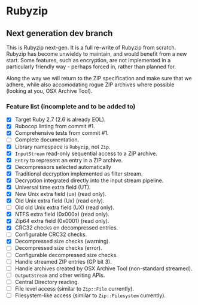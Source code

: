 # Rubyzip
## Next generation dev branch

This is Rubyzip next-gen. It is a full re-write of Rubyzip from scratch. Rubyzip has become unwieldy to maintain, and would benefit from a new start. Some features, such as encryption, are not implemented in a particularly friendly way - perhaps forced in, rather than planned for.

Along the way we will return to the ZIP specification and make sure that we adhere, while also accomodating rogue ZIP archives where possible (looking at you, OSX Archive Tool).

### Feature list (incomplete and to be added to)

- [x] Target Ruby 2.7 (2.6 is already EOL).
- [x] Rubocop linting from commit #1.
- [x] Comprehensive tests from commit #1.
- [ ] Complete documentation.
- [x] Library namespace is `Rubyzip`, not `Zip`.
- [x] `InputStream` read-only sequential access to a ZIP archive.
- [x] `Entry` to represent an entry in a ZIP archive.
- [x] Decompressors selected automatically
- [x] Traditional decryption implemented as filter stream.
- [x] Decryption integrated directly into the input stream pipeline.
- [x] Universal time extra field (UT).
- [x] New Unix extra field (ux) (read only).
- [x] Old Unix extra field (Ux) (read only).
- [ ] Old old Unix extra field (UX) (read only).
- [x] NTFS extra field (0x000a) (read only).
- [x] Zip64 extra field (0x0001) (read only).
- [x] CRC32 checks on decompressed entries.
- [ ] Configurable CRC32 checks.
- [x] Decompressed size checks (warning).
- [ ] Decompressed size checks (error).
- [ ] Configurable decompressed size checks.
- [ ] Handle streamed ZIP entries (GP bit 3).
- [ ] Handle archives created by OSX Archive Tool (non-standard streamed).
- [ ] `OutputStream` and other writing APIs.
- [ ] Central Directory reading.
- [ ] File level access (similar to `Zip::File` currently).
- [ ] Filesystem-like access (similar to `Zip::Filesystem` currently).
